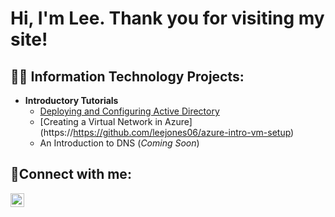 <h1>Hi, I'm Lee. Thank you for visiting my site!

<h2>👨‍💻 Information Technology Projects:</h2>

- <b>Introductory Tutorials</b>
  - [Deploying and Configuring Active Directory](https://github.com/leejones06/deploy-ad)
  - [Creating a Virtual Network in Azure] (https://https://github.com/leejones06/azure-intro-vm-setup)
  - An Introduction to DNS (<i>Coming Soon</i>)
  

<h2>🤳Connect with me:</h2>

[<img align="left" alt="Lee | LinkedIn" width="22px" src="https://cdn.jsdelivr.net/npm/simple-icons@v3/icons/linkedin.svg" />][linkedin]

[linkedin]: https://linkedin.com/in/lee-jones-966a9012
